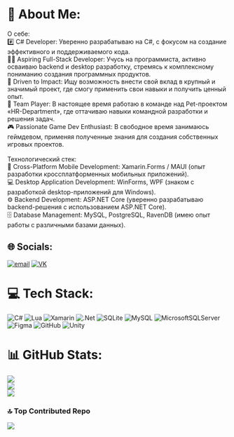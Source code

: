 # 💫 About Me:
О себе:<br>#️⃣ C# Developer: Уверенно разрабатываю на C#, с фокусом на создание эффективного и поддерживаемого кода.<br>👨‍🎓 Aspiring Full-Stack Developer: Учусь на программиста, активно осваиваю backend и desktop разработку, стремясь к комплексному пониманию создания программных продуктов.<br>🚀 Driven to Impact: Ищу возможность внести свой вклад в крупный и значимый проект, где смогу применить свои навыки и получить ценный опыт.<br>🤝 Team Player: В настоящее время работаю в команде над Pet-проектом «HR-Department», где оттачиваю навыки командной разработки и решения задач.<br>🎮 Passionate Game Dev Enthusiast: В свободное время занимаюсь геймдевом, применяя полученные знания для создания собственных игровых проектов.<br><br>Технологический стек:<br>📱 Cross-Platform Mobile Development: Xamarin.Forms / MAUI (опыт разработки кроссплатформенных мобильных приложений).<br>💻 Desktop Application Development: WinForms, WPF (знаком с разработкой desktop-приложений для Windows).<br>⚙️ Backend Development: ASP.NET Core (уверенно разрабатываю backend-решения с использованием ASP.NET Core).<br>🗄️ Database Management: MySQL, PostgreSQL, RavenDB (имею опыт работы с различными базами данных).


## 🌐 Socials:
[![email](https://img.shields.io/badge/Email-D14836?logo=gmail&logoColor=white)](mailto:nbvf01@list.ru)
[![VK](https://img.shields.io/badge/VK-blue?link=https%3A%2F%2Fvk.com%2Fmikurut)](goto:https%3A%2F%2Fvk.com%2Fmikurut)

# 💻 Tech Stack:
![C#](https://img.shields.io/badge/c%23-%23239120.svg?style=for-the-badge&logo=csharp&logoColor=white) ![Lua](https://img.shields.io/badge/lua-%232C2D72.svg?style=for-the-badge&logo=lua&logoColor=white) ![Xamarin](https://img.shields.io/badge/Xamarin-3199DC?style=for-the-badge&logo=xamarin&logoColor=white) ![.Net](https://img.shields.io/badge/.NET-5C2D91?style=for-the-badge&logo=.net&logoColor=white) ![SQLite](https://img.shields.io/badge/sqlite-%2307405e.svg?style=for-the-badge&logo=sqlite&logoColor=white) ![MySQL](https://img.shields.io/badge/mysql-4479A1.svg?style=for-the-badge&logo=mysql&logoColor=white) ![MicrosoftSQLServer](https://img.shields.io/badge/Microsoft%20SQL%20Server-CC2927?style=for-the-badge&logo=microsoft%20sql%20server&logoColor=white) ![Figma](https://img.shields.io/badge/figma-%23F24E1E.svg?style=for-the-badge&logo=figma&logoColor=white) ![GitHub](https://img.shields.io/badge/github-%23121011.svg?style=for-the-badge&logo=github&logoColor=white) ![Unity](https://img.shields.io/badge/unity-%23000000.svg?style=for-the-badge&logo=unity&logoColor=white)
# 📊 GitHub Stats:
![](https://github-readme-stats.vercel.app/api?username=Greond&theme=nightowl&hide_border=false&include_all_commits=false&count_private=false)<br/>
![](https://nirzak-streak-stats.vercel.app/?user=Greond&theme=nightowl&hide_border=false)<br/>
![](https://github-readme-stats.vercel.app/api/top-langs/?username=Greond&theme=nightowl&hide_border=false&include_all_commits=false&count_private=false&layout=compact)

### 🔝 Top Contributed Repo
![](https://github-contributor-stats.vercel.app/api?username=Greond&limit=5&theme=nightowl&combine_all_yearly_contributions=true)

<!-- Proudly created with GPRM ( https://gprm.itsvg.in ) -->
<!--
**Greond/Greond** is a ✨ _special_ ✨ repository because its `README.md` (this file) appears on your GitHub profile.

Here are some ideas to get you started:

- 🔭 I’m currently working on ...
- 🌱 I’m currently learning ...
- 👯 I’m looking to collaborate on ...
- 🤔 I’m looking for help with ...
- 💬 Ask me about ...
- 📫 How to reach me: ...
- 😄 Pronouns: ...
- ⚡ Fun fact: ...
-->
